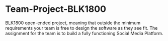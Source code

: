 # Team-Project-BLK1800
 BLK1800 open-ended project, meaning that outside the minimum requirements your team is free to design the software as they see fit. The assignment for the team is to build a fully functioning Social Media Platform. 
